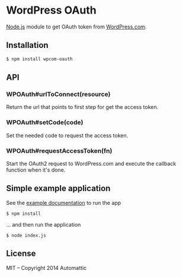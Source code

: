 # WordPress OAuth

  [Node.js](http://www.nodejs.org) module to get OAuth token from [WordPress.com](http://wordpress.com).


## Installation

```bash
$ npm install wpcom-oauth
```

## API

### WPOAuth#urlToConnect(resource)

Return the url that points to first step for get the access token.

### WPOAuth#setCode(code)

Set the needed code to request the access token.

### WPOAuth#requestAccessToken(fn)

Start the OAuth2 request to WordPress.com and execute the callback function when it's done.

## Simple example application

See the [example documentation](./example/Readme.md) to run the app

```cli
$ npm install
```

... and then run the application

```cli
$ node index.js
```

## License

MIT – Copyright 2014 Automattic
